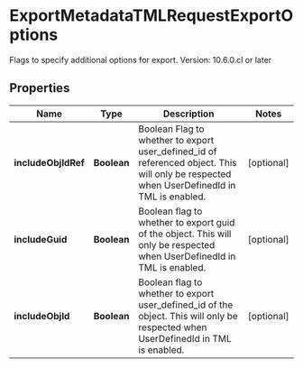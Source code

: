 

# ExportMetadataTMLRequestExportOptions

Flags to specify additional options for export.    Version: 10.6.0.cl or later 

## Properties

| Name | Type | Description | Notes |
|------------ | ------------- | ------------- | -------------|
|**includeObjIdRef** | **Boolean** | Boolean Flag to whether to export user_defined_id of referenced object. This will only be respected when UserDefinedId in TML is enabled. |  [optional] |
|**includeGuid** | **Boolean** | Boolean flag to whether to export guid of the object. This will only be respected when UserDefinedId in TML is enabled. |  [optional] |
|**includeObjId** | **Boolean** | Boolean flag to whether to export user_defined_id of the object. This will only be respected when UserDefinedId in TML is enabled. |  [optional] |



